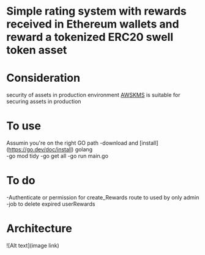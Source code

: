 # Simple rating system with rewards received in Ethereum wallets and reward a tokenized ERC20 swell token asset
# Consideration
security of assets in production environment [AWSKMS](https://docs.aws.amazon.com/kms/latest/developerguide/overview.html) 
is suitable for securing assets in production

# To use
Assumin you're on the right GO path 
-download and [install] (https://go.dev/doc/install) golang  
-go mod tidy
-go get all
-go run main.go

# To do
-Authenticate or permission for create_Rewards route to used by only admin
-job to delete expired userRewards


# Architecture
![Alt text](image link)




